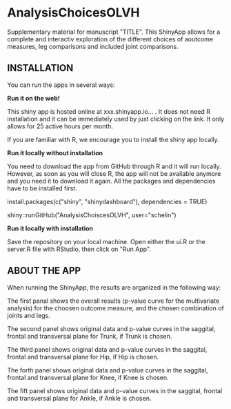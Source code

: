 # AnalysisChoicesOLVH
Supplementary material for manuscript "TITLE". This ShinyApp allows for a complete and interactiv exploration of the different choices of aoutcome measures, leg comparisons and included joint comparisons. 

## INSTALLATION ##

You can run the apps in several ways:

**Run it on the web!**

This shiny app is hosted online at xxx.shinyapp.io... . It does not need R installation and it can be immediately used by just clicking on the link. It only allows for 25 active hours per month. 

If you are familiar with R, we encourage you to install the shiny app locally.

**Run it locally without installation**

You need to download the app from GitHub through R and it will run locally. However, as soon as you will close R, the app will not be available anymore and you need it to download it again. All the packages and dependencies have to be installed first.

install.packages(c("shiny", "shinydashboard"), dependencies = TRUE)

shiny::runGitHub("AnalysisChoiscesOLVH", user="schelin")

**Run it locally with installation**

Save the repository on your local machine. Open either the ui.R or the server.R file with RStudio, then click on "Run App".

## ABOUT THE APP ##

When running the ShinyApp, the results are organized in the following way:

The first panal shows the overall results (p-value curve for the multivariate analysis) for the choosen outcome measure, and the chosen combination of joints and legs.

The second panel shows original data and p-value curves in the saggital, frontal and transversal plane for Trunk, if Trunk is chosen.

The third panel shows original data and p-value curves in the saggital, frontal and transversal plane for Hip, if Hip is chosen.

The forth panel shows original data and p-value curves in the saggital, frontal and transversal plane for Knee, if Knee is chosen. 

The fift panel shows original data and p-value curves in the saggital, frontal and transversal plane for Ankle, if Ankle is chosen. 
